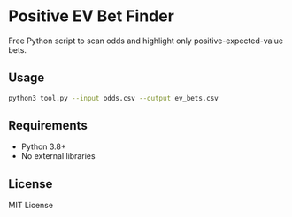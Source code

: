 # Positive EV Bet Finder

Free Python script to scan odds and highlight only positive-expected-value bets.

## Usage
```bash
python3 tool.py --input odds.csv --output ev_bets.csv
```

## Requirements
- Python 3.8+
- No external libraries

## License
MIT License